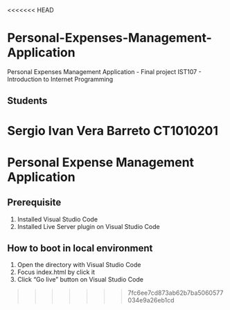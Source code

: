 <<<<<<< HEAD
# Personal-Expenses-Management-Application
 Personal Expenses Management Application  -  Final project IST107 - Introduction to Internet Programming 

## Students
Sergio Ivan Vera Barreto CT1010201
=======
# Personal Expense Management Application

## Prerequisite

1. Installed Visual Studio Code
1. Installed Live Server plugin on Visual Studio Code

## How to boot in local environment

1. Open the directory with Visual Studio Code
1. Focus index.html by click it
1. Click “Go live” button on Visual Studio Code
>>>>>>> 7fc6ee7cd873ab62b7ba5060577034e9a26eb1cd
